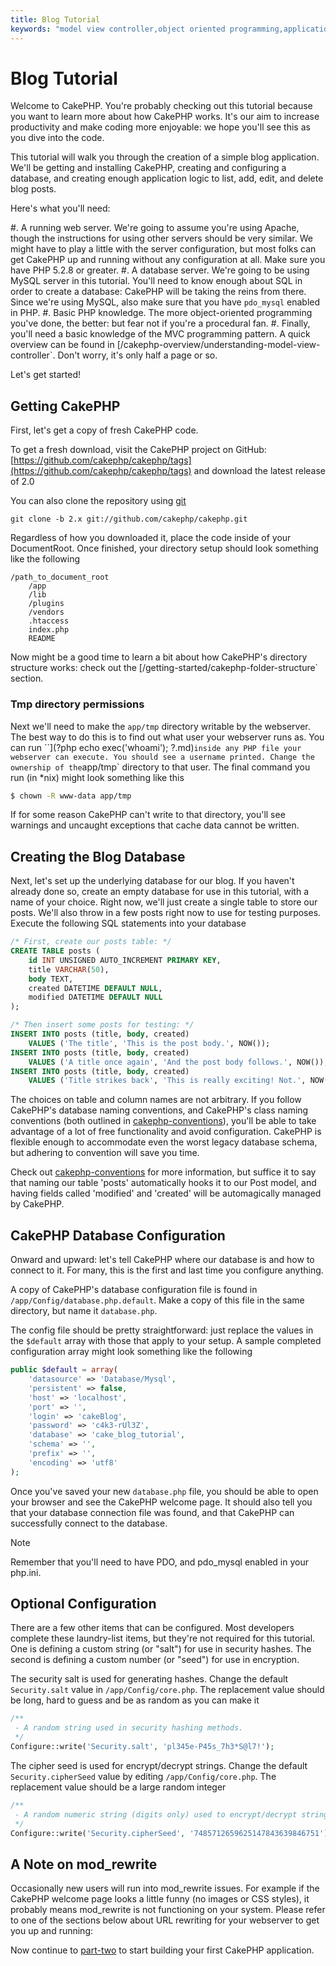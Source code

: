 ```yaml
---
title: Blog Tutorial
keywords: "model view controller,object oriented programming,application logic,directory setup,basic knowledge,database server,server configuration,reins,documentroot,readme,repository,web server,productivity,lib,sql,aim,cakephp,servers,apache,downloads"
---
```


# Blog Tutorial

Welcome to CakePHP. You're probably checking out this tutorial
because you want to learn more about how CakePHP works. It's our
aim to increase productivity and make coding more enjoyable: we
hope you'll see this as you dive into the code.

This tutorial will walk you through the creation of a simple blog
application. We'll be getting and installing CakePHP, creating and
configuring a database, and creating enough application logic to
list, add, edit, and delete blog posts.

Here's what you'll need:

#. A running web server. We're going to assume you're using Apache,
though the instructions for using other servers should be very
similar. We might have to play a little with the server
configuration, but most folks can get CakePHP up and running without
any configuration at all. Make sure you have PHP 5.2.8 or greater.
#. A database server. We're going to be using MySQL server in this
tutorial. You'll need to know enough about SQL in order to create a
   database: CakePHP will be taking the reins from there. Since we're using MySQL,
also make sure that you have `pdo_mysql` enabled in PHP.
#. Basic PHP knowledge. The more object-oriented programming you've
done, the better: but fear not if you're a procedural fan.
#. Finally, you'll need a basic knowledge of the MVC programming pattern.
A quick overview can be found in
[/cakephp-overview/understanding-model-view-controller`.  Don't worry,
it's only half a page or so.

Let's get started!

## Getting CakePHP

First, let's get a copy of fresh CakePHP code.

To get a fresh download, visit the CakePHP project on GitHub:
[https://github.com/cakephp/cakephp/tags](https://github.com/cakephp/cakephp/tags)
and download the latest release of 2.0

You can also clone the repository using
[git](https://git-scm.com/)

```
git clone -b 2.x git://github.com/cakephp/cakephp.git

```

Regardless of how you downloaded it, place the code inside of your
DocumentRoot. Once finished, your directory setup should look
something like the following

```
/path_to_document_root
    /app
    /lib
    /plugins
    /vendors
    .htaccess
    index.php
    README

```

Now might be a good time to learn a bit about how CakePHP's directory
structure works: check out the
[/getting-started/cakephp-folder-structure` section.

### Tmp directory permissions

Next we'll need to make the `app/tmp` directory writable by the webserver.
The best way to do this is to find out what user your webserver
runs as. You can run ``](?php echo exec('whoami'); ?.md)` inside any PHP file your
webserver can execute. You should see a username printed. Change the ownership of
the `app/tmp` directory to that user. The final command you run
(in \*nix) might look something like this

```bash
$ chown -R www-data app/tmp

```

If for some reason CakePHP can't write to that directory, you'll see
warnings and uncaught exceptions that cache data cannot be written.

## Creating the Blog Database

Next, let's set up the underlying database for our blog. If you
haven't already done so, create an empty database for use in this
tutorial, with a name of your choice. Right now, we'll just create
a single table to store our posts. We'll also throw in a few posts
right now to use for testing purposes. Execute the following SQL
statements into your database

```sql
/* First, create our posts table: */
CREATE TABLE posts (
    id INT UNSIGNED AUTO_INCREMENT PRIMARY KEY,
    title VARCHAR(50),
    body TEXT,
    created DATETIME DEFAULT NULL,
    modified DATETIME DEFAULT NULL
);

/* Then insert some posts for testing: */
INSERT INTO posts (title, body, created)
    VALUES ('The title', 'This is the post body.', NOW());
INSERT INTO posts (title, body, created)
    VALUES ('A title once again', 'And the post body follows.', NOW());
INSERT INTO posts (title, body, created)
    VALUES ('Title strikes back', 'This is really exciting! Not.', NOW());

```

The choices on table and column names are not arbitrary. If you
follow CakePHP's database naming conventions, and CakePHP's class naming
conventions (both outlined in
[cakephp-conventions](../../getting-started/cakephp-conventions.md)), you'll be able to take
advantage of a lot of free functionality and avoid configuration.
CakePHP is flexible enough to accommodate even the worst legacy
database schema, but adhering to convention will save you time.

Check out [cakephp-conventions](../../getting-started/cakephp-conventions.md) for more
information, but suffice it to say that naming our table 'posts'
automatically hooks it to our Post model, and having fields called
'modified' and 'created' will be automagically managed by CakePHP.

## CakePHP Database Configuration

Onward and upward: let's tell CakePHP where our database is and how to
connect to it. For many, this is the first and last time you
configure anything.

A copy of CakePHP's database configuration file is found in
`/app/Config/database.php.default`. Make a copy of this file in
the same directory, but name it `database.php`.

The config file should be pretty straightforward: just replace the
values in the `$default` array with those that apply to your
setup. A sample completed configuration array might look something
like the following

```php
public $default = array(
    'datasource' => 'Database/Mysql',
    'persistent' => false,
    'host' => 'localhost',
    'port' => '',
    'login' => 'cakeBlog',
    'password' => 'c4k3-rUl3Z',
    'database' => 'cake_blog_tutorial',
    'schema' => '',
    'prefix' => '',
    'encoding' => 'utf8'
);

```

Once you've saved your new `database.php` file, you should be
able to open your browser and see the CakePHP welcome page. It should
also tell you that your database connection file was found, and
that CakePHP can successfully connect to the database.

> [!NOTE]
> Remember that you'll need to have PDO, and pdo_mysql enabled in
> your php.ini.
>

## Optional Configuration

There are a few other items that can be configured. Most developers
complete these laundry-list items, but they're not required for
this tutorial. One is defining a custom string (or "salt") for use
in security hashes. The second is defining a custom number (or
"seed") for use in encryption.

The security salt is used for generating hashes. Change the default
`Security.salt` value in `/app/Config/core.php`. The replacement value
should be long, hard to guess and be as random as you can make it

```php
/**
 - A random string used in security hashing methods.
 */
Configure::write('Security.salt', 'pl345e-P45s_7h3*S@l7!');

```

The cipher seed is used for encrypt/decrypt strings. Change the default
`Security.cipherSeed` value by editing `/app/Config/core.php`. The
replacement value should be a large random integer

```php
/**
 - A random numeric string (digits only) used to encrypt/decrypt strings.
 */
Configure::write('Security.cipherSeed', '7485712659625147843639846751');

```

## A Note on mod\_rewrite

Occasionally new users will run into mod\_rewrite issues. For example
if the CakePHP welcome page looks a little funny (no images or CSS styles),
it probably means mod\_rewrite is not functioning on your system. Please refer
to one of the sections below about URL rewriting for your webserver to get
you up and running:

Now continue to [part-two](part-two.md) to start building your first CakePHP application.

